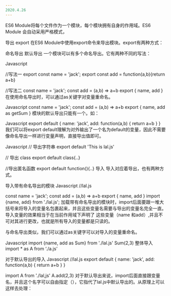 ```yaml
---
2020.4.26
---
```


ES6 Module将每个文件作为一个模块，每个模块拥有自身的作用域。ES6 Module 会自动采用严格模式，

导出 export
在ES6 Module中使用export命令来导出模块。export有两种方式：

命名导出
默认导出
一个模块可以有多个命名导出。它有两种不同的写法：

Javascript

//写法一
export const name = 'jack';
export const add = function(a,b){return a+b}

//写法二
const name = 'jack';
const add = (a,b) => a+b
export {
    name,
    add
}
在使用命名导出时，可以通过as关键字对变量重命名。

Javascript
const name = 'jack';
const add = (a,b) => a+b
export {
    name,
    add as getSum
}
模块的默认导出只能有一个。如：

Javascript
export default {
    name: 'jack',
    add: function(a,b) {
      return a+b
    }
}
我们可以将export default理解为对外输出了一个名为default的变量，因此不需要像命名导出一样进行变量声明，直接导出值即可。

Javascript
// 导出字符串
export default 'This is lal.js'

// 导出 class
export default class{..}

//导出匿名函数
export default function(){..}
导入
导入对应着导出，也有两种方式。

导入带有命名导出的模块
Javascript
//lal.js

const name = 'jack';
const add = (a,b) => a+b
export {
    name,
    add
}
import {name, add} from './lal.js';
加载带有命名导出的模块时，import后面要跟一堆大括号来将导入的变量名包裹起来，并且这些变量名需要与导出的变量名完全一直。导入变量的效果相当于在当前作用域下声明了
这些变量（name 和add）,并且不可对其进行更改，也就是所有导入的变量都是只读的。

与命名导出类似，我们可以通过as关键字可以对导入的变量重命名。

Javascript
import {name, add as Sum} from './lal.js'
Sum(2,3)
整体导入 import * as A from ‘./a.js’

对于默认导出的导入
Javascript
//lal.js
export default {
    name: 'jack',
    add: function(a,b) {
      return a+b
    }
}

import A from './lal,js'
A.add(2,3)
对于默认导出来说，import后面直接跟变量名，并且这个名字可以自由指定（），它指代了lal.js中默认导出的。从原理上可以这样去处理：